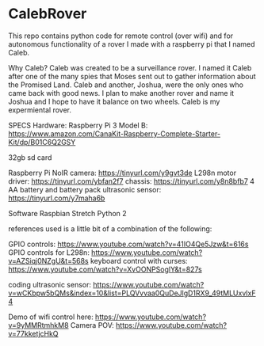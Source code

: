 # CalebRover
This repo contains python code for remote control (over wifi) and for autonomous functionality of a rover I made with a raspberry pi that I named Caleb.

Why Caleb?
 Caleb was created to be a surveillance rover. I named it Caleb after one of the many spies that Moses sent out to gather information about the Promised Land. Caleb and another, Joshua, were the only ones who came back with good news. I plan to make another rover and name it Joshua and I hope to have it balance on two wheels. Caleb is my expermiental rover.

SPECS
Hardware:
    Raspberry Pi 3 Model B: https://www.amazon.com/CanaKit-Raspberry-Complete-Starter-Kit/dp/B01C6Q2GSY
    <p>32gb sd card</p>
    Raspberry Pi NoIR camera: https://tinyurl.com/y9gvt3de
    L298n motor driver: https://tinyurl.com/ybfan2f7
    chassis: https://tinyurl.com/y8n8bfb7
        4 AA battery and battery pack
    ultrasonic sensor: https://tinyurl.com/y7maha6b
    

Software
    Raspbian Stretch
    Python 2

references used is a little bit of a combination of the following:

GPIO controls: https://www.youtube.com/watch?v=41IO4Qe5Jzw&t=616s
GPIO controls for L298n: https://www.youtube.com/watch?v=AZSiqj0NZgU&t=568s
keyboard control with curses: https://www.youtube.com/watch?v=XvOONPSoglY&t=827s

coding ultrasonic sensor: https://www.youtube.com/watch?v=wCKbpw5bQMs&index=10&list=PLQVvvaa0QuDeJlgD1RX9_49tMLUxvIxF4

Demo of wifi control here: https://www.youtube.com/watch?v=9yMMRtmhkM8
Camera POV: https://www.youtube.com/watch?v=77kketjcHkQ
